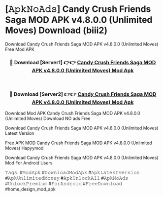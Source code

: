 # [𝙰𝚙𝚔𝙽𝚘𝙰𝚍𝚜] Candy Crush Friends Saga MOD APK v4.8.0.0 (Unlimited Moves) Download (biii2)
Download Candy Crush Friends Saga MOD APK v4.8.0.0 (Unlimited Moves) Free Mod APK

<div align="center">
<h3>🔴 Download [Server1] 👉👉 <a href="https://apkcomod.com?title=Candy_Crush_Friends_Saga_MOD_APK_v4.8.0.0_(Unlimited_Moves)">Candy Crush Friends Saga MOD APK v4.8.0.0 (Unlimited Moves) Mod Apk</a></h3><br>

<h3>🔴 Download [Server2] 👉👉 <a href="https://apkcomod.com?title=Candy_Crush_Friends_Saga_MOD_APK_v4.8.0.0_(Unlimited_Moves)">Candy Crush Friends Saga MOD APK v4.8.0.0 (Unlimited Moves) Mod Apk</a></h3>
</div>


 Download Mod APK Candy Crush Friends Saga MOD APK v4.8.0.0 (Unlimited Moves) Download NO ads Free

Download Candy Crush Friends Saga MOD APK v4.8.0.0 (Unlimited Moves) Latest Version

Free APK MOD Candy Crush Friends Saga MOD APK v4.8.0.0 (Unlimited Moves) Hapyymod

Download Candy Crush Friends Saga MOD APK v4.8.0.0 (Unlimited Moves) Mod For Android Users

𝚃𝚊𝚐𝚜: #𝙼𝚘𝚍𝙰𝚙𝚔 #𝙳𝚘𝚠𝚗𝚕𝚘𝚊𝚍𝙼𝚘𝚍𝙰𝚙𝚔 #𝙰𝚙𝚔𝙻𝚊𝚝𝚎𝚜𝚝𝚅𝚎𝚛𝚜𝚒𝚘𝚗 #𝙰𝚙𝚔𝚄𝚗𝚕𝚒𝚖𝚒𝚝𝚎𝚍𝙼𝚘𝚗𝚎𝚢 #𝙰𝚙𝚔𝚄𝚗𝚕𝚘𝚌𝚔𝙰𝚕𝚕 #𝙰𝚙𝚔𝙽𝚘𝙰𝚍𝚜 #𝚄𝚗𝚕𝚘𝚌𝚔𝙿𝚛𝚎𝚖𝚒𝚞𝚖 #𝙵𝚘𝚛𝙰𝚗𝚍𝚛𝚘𝚒𝚍 #𝙵𝚛𝚎𝚎𝙳𝚘𝚠𝚗𝚕𝚘𝚊𝚍 #home_design_mod_apk